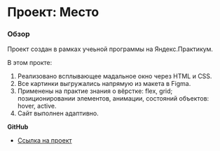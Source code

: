 # Проект: Место

### Обзор

Проект создан в рамках учеьной программы на Яндекс.Практикум.

В этом прокте:

1. Реализовано всплывающее мадальное окно через HTML и CSS.
2. Все картинки выгружались напрямую из макета в Figma.
3. Применены на практие знания о вёрстке: flex, grid; позиционировании элементов, анимации, состояний объектов: hover, active.
4. Сайт выполнен адаптивно.



**GitHub**

* [Ссылка на проект](https://mariyakbarova.github.io/mesto-project-bootcamp/index.html)


